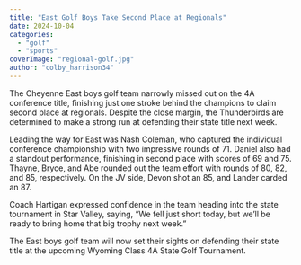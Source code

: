 ```yaml
---
title: "East Golf Boys Take Second Place at Regionals"
date: 2024-10-04
categories: 
  - "golf"
  - "sports"
coverImage: "regional-golf.jpg"
author: "colby_harrison34"
---
```


The Cheyenne East boys golf team narrowly missed out on the 4A conference title, finishing just one stroke behind the champions to claim second place at regionals. Despite the close margin, the Thunderbirds are determined to make a strong run at defending their state title next week.

Leading the way for East was Nash Coleman, who captured the individual conference championship with two impressive rounds of 71. Daniel also had a standout performance, finishing in second place with scores of 69 and 75. Thayne, Bryce, and Abe rounded out the team effort with rounds of 80, 82, and 85, respectively. On the JV side, Devon shot an 85, and Lander carded an 87.

Coach Hartigan expressed confidence in the team heading into the state tournament in Star Valley, saying, “We fell just short today, but we’ll be ready to bring home that big trophy next week.”

The East boys golf team will now set their sights on defending their state title at the upcoming Wyoming Class 4A State Golf Tournament.

